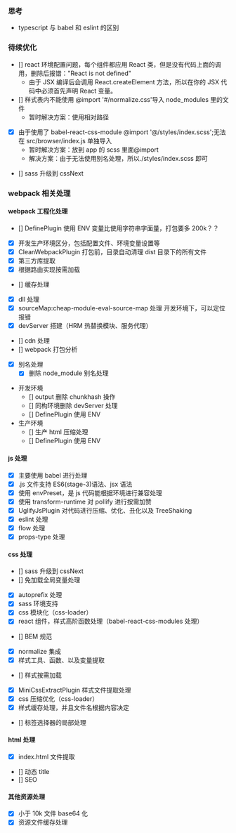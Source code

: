 ### 思考

- typescript 与 babel 和 eslint 的区别

### 待续优化

- [] react 环境配置问题，每个组件都应用 React 类，但是没有代码上面的调用，删除后报错："React is not defined"
  - 由于 JSX 编译后会调用 React.createElement 方法，所以在你的 JSX 代码中必须首先声明 React 变量。
- [] 样式表内不能使用 @import '#/normalize.css'导入 node_modules 里的文件
  - 暂时解决方案：使用相对路径
- [x] 由于使用了 babel-react-css-module @import '@/styles/index.scss';无法在 src/browser/index.js 单独导入
  - 暂时解决方案：放到 app 的 scss 里面@import
  - 解决方案：由于无法使用别名处理，所以./styles/index.scss 即可
- [] sass 升级到 cssNext

### webpack 相关处理

#### webpack 工程化处理

- [] DefinePlugin 使用 ENV 变量比使用字符串字面量，打包要多 200k？？
- [x] 开发生产环境区分，包括配置文件、环境变量设置等
- [x] CleanWebpackPlugin 打包前，目录自动清理 dist 目录下的所有文件
- [x] 第三方库提取
- [x] 根据路由实现按需加载
- [] 缓存处理
- [x] dll 处理
- [x] sourceMap:cheap-module-eval-source-map 处理 开发环境下，可以定位报错
- [x] devServer 搭建（HRM 热替换模块、服务代理）
- [] cdn 处理
- [] webpack 打包分析
- [x] 别名处理
  - [x] 删除 node_module 别名处理
- 开发环境
  - [] output 删除 chunkhash 操作
  - [] 同构环境删除 devServer 处理
  - [] DefinePlugin 使用 ENV
- 生产环境
  - [] 生产 html 压缩处理
  - [] DefinePlugin 使用 ENV

#### js 处理

- [x] 主要使用 babel 进行处理
- [x] .js 文件支持 ES6(stage-3)语法、jsx 语法
- [x] 使用 envPreset，是 js 代码能根据环境进行兼容处理
- [x] 使用 transform-runtime 对 pollify 进行按需加赞
- [x] UglifyJsPlugin 对代码进行压缩、优化、丑化以及 TreeShaking
- [x] eslint 处理
- [x] flow 处理
- [x] props-type 处理

#### css 处理

- [] sass 升级到 cssNext
- [] 免加载全局变量处理
- [x] autoprefix 处理
- [x] sass 环境支持
- [x] css 模块化（css-loader）
- [x] react 组件，样式高阶函数处理（babel-react-css-modules 处理）
- [] BEM 规范
- [x] normalize 集成
- [x] 样式工具、函数、以及变量提取
- [] 样式按需加载
- [x] MiniCssExtractPlugin 样式文件提取处理
- [x] css 压缩优化（css-loader）
- [x] 样式缓存处理，并且文件名根据内容决定
- [] 标签选择器的局部处理

#### html 处理

- [x] index.html 文件提取
- [] 动态 title
- [] SEO

#### 其他资源处理

- [x] 小于 10k 文件 base64 化
- [x] 资源文件缓存处理
